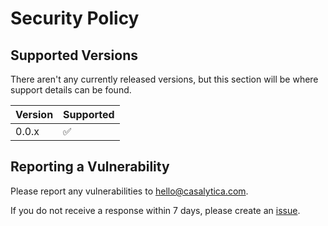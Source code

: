 # Security Policy

## Supported Versions

There aren't any currently released versions, but this section will be where
support details can be found.

| Version | Supported          |
| ------- | ------------------ |
| 0.0.x   | :white_check_mark: |

## Reporting a Vulnerability

Please report any vulnerabilities to hello@casalytica.com.

If you do not receive a response within 7 days, please create an 
[issue](https://github.com/melzubeir/casalytica/issues).
